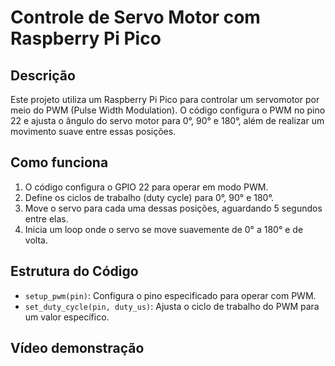 # Controle de Servo Motor com Raspberry Pi Pico

## Descrição
Este projeto utiliza um Raspberry Pi Pico para controlar um servomotor por meio do PWM (Pulse Width Modulation). O código configura o PWM no pino 22 e ajusta o ângulo do servo motor para 0°, 90° e 180°, além de realizar um movimento suave entre essas posições.

## Como funciona
1. O código configura o GPIO 22 para operar em modo PWM.
2. Define os ciclos de trabalho (duty cycle) para 0°, 90° e 180°.
3. Move o servo para cada uma dessas posições, aguardando 5 segundos entre elas.
4. Inicia um loop onde o servo se move suavemente de 0° a 180° e de volta.

## Estrutura do Código
- ```setup_pwm(pin)```: Configura o pino especificado para operar com PWM.
- ```set_duty_cycle(pin, duty_us)```: Ajusta o ciclo de trabalho do PWM para um valor específico.

## Vídeo demonstração
